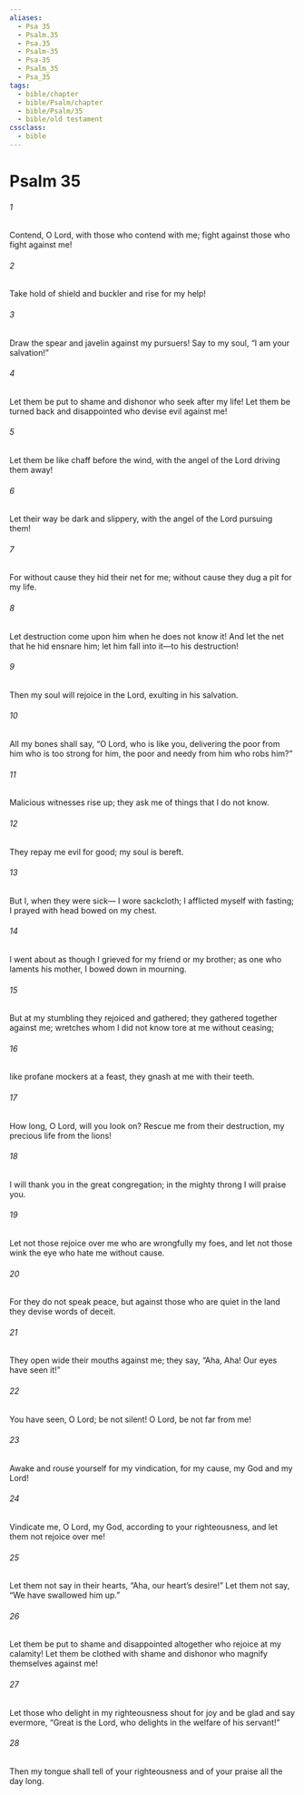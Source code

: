 ```yaml
---
aliases:
  - Psa 35
  - Psalm.35
  - Psa.35
  - Psalm-35
  - Psa-35
  - Psalm_35
  - Psa_35
tags:
  - bible/chapter
  - bible/Psalm/chapter
  - bible/Psalm/35
  - bible/old testament
cssclass:
  - bible
---
```


# Psalm 35

###### 1
Contend, O Lord, with those who contend with me;   fight against those who fight against me!
###### 2
Take hold of shield and buckler and rise for my help!
###### 3
Draw the spear and javelin against my pursuers! Say to my soul, “I am your salvation!”
###### 4
Let them be put to shame and dishonor who seek after my life! Let them be turned back and disappointed who devise evil against me!
###### 5
Let them be like chaff before the wind, with the angel of the Lord driving them away!
###### 6
Let their way be dark and slippery, with the angel of the Lord pursuing them!
###### 7
For without cause they hid their net for me; without cause they dug a pit for my life.
###### 8
Let destruction come upon him when he does not know it! And let the net that he hid ensnare him; let him fall into it—to his destruction!
###### 9
Then my soul will rejoice in the Lord,   exulting in his salvation.
###### 10
All my bones shall say, “O Lord, who is like you, delivering the poor from him who is too strong for him, the poor and needy from him who robs him?”
###### 11
Malicious witnesses rise up; they ask me of things that I do not know.
###### 12
They repay me evil for good; my soul is bereft.
###### 13
But I, when they were sick— I wore sackcloth; I afflicted myself with fasting; I prayed with head bowed on my chest.
###### 14
I went about as though I grieved for my friend or my brother; as one who laments his mother, I bowed down in mourning.
###### 15
But at my stumbling they rejoiced and gathered; they gathered together against me;   wretches whom I did not know tore at me without ceasing;
###### 16
like profane mockers at a feast, they gnash at me with their teeth.
###### 17
How long, O Lord, will you look on? Rescue me from their destruction,   my precious life from the lions!
###### 18
I will thank you in the great congregation; in the mighty throng I will praise you.
###### 19
Let not those rejoice over me who are wrongfully my foes, and let not those wink the eye who hate me without cause.
###### 20
For they do not speak peace, but against those who are quiet in the land they devise words of deceit.
###### 21
They open wide their mouths against me; they say, “Aha, Aha! Our eyes have seen it!”
###### 22
You have seen, O Lord; be not silent! O Lord, be not far from me!
###### 23
Awake and rouse yourself for my vindication, for my cause, my God and my Lord!
###### 24
Vindicate me, O Lord, my God, according to your righteousness, and let them not rejoice over me!
###### 25
Let them not say in their hearts,   “Aha, our heart’s desire!” Let them not say, “We have swallowed him up.”
###### 26
Let them be put to shame and disappointed altogether who rejoice at my calamity! Let them be clothed with shame and dishonor who magnify themselves against me!
###### 27
Let those who delight in my righteousness shout for joy and be glad   and say evermore,   “Great is the Lord, who delights in the welfare of his servant!”
###### 28
Then my tongue shall tell of your righteousness and of your praise all the day long.


